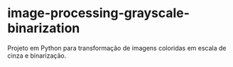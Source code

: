 # image-processing-grayscale-binarization
Projeto em Python para transformação de imagens coloridas em escala de cinza e binarização.
